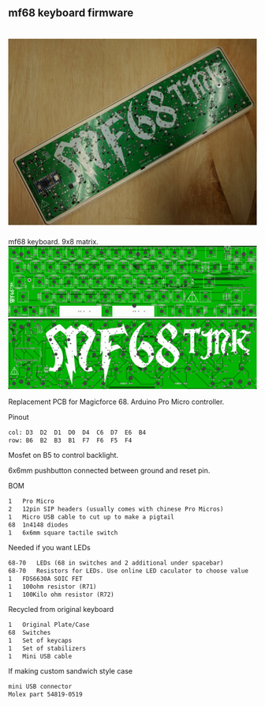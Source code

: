 ## mf68 keyboard firmware
![mf68 1.0 Assembled](mf68.jpg)
======================
mf68 keyboard. 9x8 matrix.
![mf68 1.0 PCB Front](pcb-top.png)
![mf68 1.0 PCB Bottom](pcb-bottom.png)

Replacement PCB for Magicforce 68. Arduino Pro Micro controller.

Pinout

    col: D3  D2  D1  D0  D4  C6  D7  E6  B4
    row: B6  B2  B3  B1  F7  F6  F5  F4

Mosfet on B5 to control backlight.

6x6mm pushbutton connected between ground and reset pin.

BOM

    1	Pro Micro
    2	12pin SIP headers (usually comes with chinese Pro Micros)
    1	Micro USB cable to cut up to make a pigtail
    68	1n4148 diodes
    1	6x6mm square tactile switch

Needed if you want LEDs

    68-70	LEDs (68 in switches and 2 additional under spacebar)
    68-70	Resistors for LEDs. Use online LED caculator to choose value
    1	FDS6630A SOIC FET
    1	100ohm resistor (R71)
    1	100Kilo ohm resistor (R72)

Recycled from original keyboard

    1	Original Plate/Case
    68	Switches
    1	Set of keycaps
    1	Set of stabilizers
    1	Mini USB cable

If making custom sandwich style case

    mini USB connector
    Molex part 54819-0519